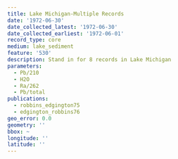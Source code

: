 ```yaml
---
title: Lake Michigan-Multiple Records
date: '1972-06-30'
date_collected_latest: '1972-06-30'
date_collected_earliest: '1972-06-01'
record_type: core
medium: lake_sediment
feature: '530'
description: Stand in for 8 records in Lake Michigan
parameters:
  - Pb/210
  - H2O
  - Ra/262
  - Pb/total
publications:
  - robbins_edgington75
  - edgington_robbins76
geo_error: 0.0
geometry: ''
bbox: ~
longitude: ''
latitude: ''
---
```

